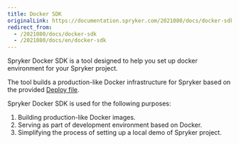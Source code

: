 ```yaml
---
title: Docker SDK
originalLink: https://documentation.spryker.com/2021080/docs/docker-sdk
redirect_from:
  - /2021080/docs/docker-sdk
  - /2021080/docs/en/docker-sdk
---
```


Spryker Docker SDK is a tool designed to help you set up docker environment for your Spryker project.

The tool builds a production-like Docker infrastructure for Spryker based on the provided [Deploy file](https://documentation.spryker.com/docs/deploy-file-reference-10).

Spryker Docker SDK is used for the following purposes:

1. Building production-like Docker images.
2. Serving as part of development environment based on Docker.
3. Simplifying the process of setting up a local demo of Spryker project.

